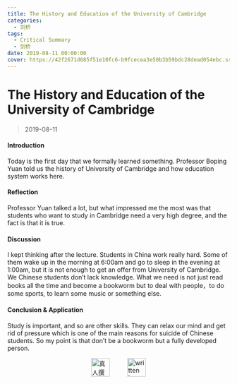 ```yaml
---
title: The History and Education of the University of Cambridge
categories:
  - 剑桥
tags:
  - Critical Summary
  - 剑桥
date: 2019-08-11 00:00:00
cover: https://42f2671d685f51e10fc6-b9fcecea3e50b3b59bdc28dead054ebc.ssl.cf5.rackcdn.com/illustrations/Graduation_ktn0.svg
---
```


# The History and Education of the University of Cambridge

> 2019-08-11

#### Introduction

Today is the first day that we formally learned something. Professor Boping Yuan told us the history of University of Cambridge and how education system works here.

#### Reflection

Professor Yuan talked a lot, but what impressed me the most was that students who want to study in Cambridge need a very high degree, and the fact is that it is true.

#### Discussion

I kept thinking after the lecture. Students in China work really hard. Some of them wake up in the morning at 6:00am and go to sleep in the evening at 1:00am, but it is not enough to get an offer from University of Cambridge. We Chinese students don’t lack knowledge. What we need is not just read books all the time and become a bookworm but to deal with people，to do some sports, to learn some music or something else.

#### Conclusion & Application

Study is important, and so are other skills. They can relax our mind and get rid of pressure which is one of the main reasons for suicide of Chinese students. So my point is that don’t be a bookworm but a fully developed person.

<div style="display: flex; justify-content: center; align-items: center; gap: 40px;">
  <img src="https://mirror.ghproxy.com/https://raw.githubusercontent.com/L1cardo/l1cardo.github.io/blog/themes/butterfly/source/img/notbyai_cn.png" alt="真人撰写" style="height: 42px;">
  <img src="https://mirror.ghproxy.com/https://raw.githubusercontent.com/L1cardo/l1cardo.github.io/blog/themes/butterfly/source/img/notbyai_en.png" alt="written by human" style="height: 42px;">
</div>
